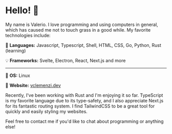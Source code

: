 # Hello! 👋

My name is Valerio. I love programming and using computers in general, which has caused me not to touch grass in a good while. My favorite technologies include:

🎏 **Languages:** Javascript, Typescript, Shell, HTML, CSS, Go, Python, Rust (learning)

💡 **Frameworks:** Svelte, Electron, React, Next.js and more

----

🐧 **OS:** Linux

💎 **Website:** [vclemenzi.dev](https://vclemenzi.dev)

Recently, I've been working with Rust and I'm enjoying it so far. TypeScript is my favorite language due to its type-safety, and I also appreciate Next.js for its fantastic routing system. I find TailwindCSS to be a great tool for quickly and easily styling my websites.

Feel free to contact me if you'd like to chat about programming or anything else!
